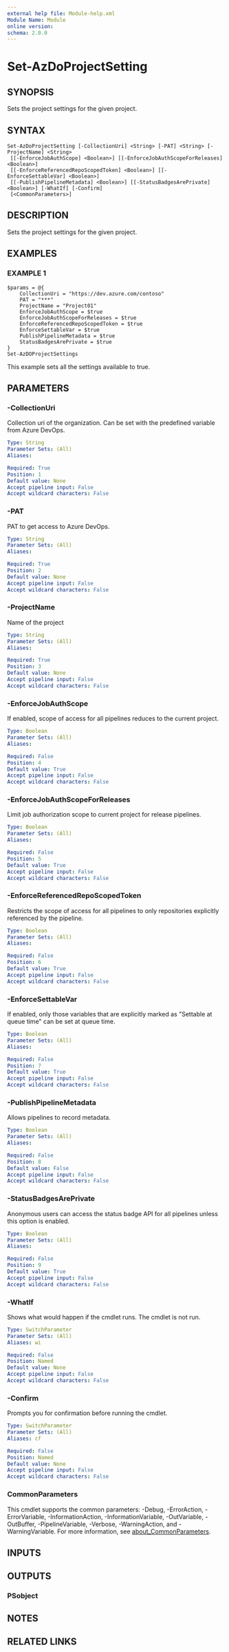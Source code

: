 ```yaml
---
external help file: Module-help.xml
Module Name: Module
online version:
schema: 2.0.0
---
```


# Set-AzDoProjectSetting

## SYNOPSIS
Sets the project settings for the given project.

## SYNTAX

```
Set-AzDoProjectSetting [-CollectionUri] <String> [-PAT] <String> [-ProjectName] <String>
 [[-EnforceJobAuthScope] <Boolean>] [[-EnforceJobAuthScopeForReleases] <Boolean>]
 [[-EnforceReferencedRepoScopedToken] <Boolean>] [[-EnforceSettableVar] <Boolean>]
 [[-PublishPipelineMetadata] <Boolean>] [[-StatusBadgesArePrivate] <Boolean>] [-WhatIf] [-Confirm]
 [<CommonParameters>]
```

## DESCRIPTION
Sets the project settings for the given project.

## EXAMPLES

### EXAMPLE 1
```
$params = @{
    CollectionUri = "https://dev.azure.com/contoso"
    PAT = "***"
    ProjectName = "Project01"
    EnforceJobAuthScope = $true
    EnforceJobAuthScopeForReleases = $true
    EnforceReferencedRepoScopedToken = $true
    EnforceSettableVar = $true
    PublishPipelineMetadata = $true
    StatusBadgesArePrivate = $true
}
Set-AzDOProjectSettings
```

This example sets all the settings available to true.

## PARAMETERS

### -CollectionUri
Collection uri of the organization.
Can be set with the predefined variable from Azure DevOps.

```yaml
Type: String
Parameter Sets: (All)
Aliases:

Required: True
Position: 1
Default value: None
Accept pipeline input: False
Accept wildcard characters: False
```

### -PAT
PAT to get access to Azure DevOps.

```yaml
Type: String
Parameter Sets: (All)
Aliases:

Required: True
Position: 2
Default value: None
Accept pipeline input: False
Accept wildcard characters: False
```

### -ProjectName
Name of the project

```yaml
Type: String
Parameter Sets: (All)
Aliases:

Required: True
Position: 3
Default value: None
Accept pipeline input: False
Accept wildcard characters: False
```

### -EnforceJobAuthScope
If enabled, scope of access for all pipelines reduces to the current project.

```yaml
Type: Boolean
Parameter Sets: (All)
Aliases:

Required: False
Position: 4
Default value: True
Accept pipeline input: False
Accept wildcard characters: False
```

### -EnforceJobAuthScopeForReleases
Limit job authorization scope to current project for release pipelines.

```yaml
Type: Boolean
Parameter Sets: (All)
Aliases:

Required: False
Position: 5
Default value: True
Accept pipeline input: False
Accept wildcard characters: False
```

### -EnforceReferencedRepoScopedToken
Restricts the scope of access for all pipelines to only repositories explicitly referenced by the pipeline.

```yaml
Type: Boolean
Parameter Sets: (All)
Aliases:

Required: False
Position: 6
Default value: True
Accept pipeline input: False
Accept wildcard characters: False
```

### -EnforceSettableVar
If enabled, only those variables that are explicitly marked as "Settable at queue time" can be set at queue time.

```yaml
Type: Boolean
Parameter Sets: (All)
Aliases:

Required: False
Position: 7
Default value: True
Accept pipeline input: False
Accept wildcard characters: False
```

### -PublishPipelineMetadata
Allows pipelines to record metadata.

```yaml
Type: Boolean
Parameter Sets: (All)
Aliases:

Required: False
Position: 8
Default value: False
Accept pipeline input: False
Accept wildcard characters: False
```

### -StatusBadgesArePrivate
Anonymous users can access the status badge API for all pipelines unless this option is enabled.

```yaml
Type: Boolean
Parameter Sets: (All)
Aliases:

Required: False
Position: 9
Default value: True
Accept pipeline input: False
Accept wildcard characters: False
```

### -WhatIf
Shows what would happen if the cmdlet runs.
The cmdlet is not run.

```yaml
Type: SwitchParameter
Parameter Sets: (All)
Aliases: wi

Required: False
Position: Named
Default value: None
Accept pipeline input: False
Accept wildcard characters: False
```

### -Confirm
Prompts you for confirmation before running the cmdlet.

```yaml
Type: SwitchParameter
Parameter Sets: (All)
Aliases: cf

Required: False
Position: Named
Default value: None
Accept pipeline input: False
Accept wildcard characters: False
```

### CommonParameters
This cmdlet supports the common parameters: -Debug, -ErrorAction, -ErrorVariable, -InformationAction, -InformationVariable, -OutVariable, -OutBuffer, -PipelineVariable, -Verbose, -WarningAction, and -WarningVariable. For more information, see [about_CommonParameters](http://go.microsoft.com/fwlink/?LinkID=113216).

## INPUTS

## OUTPUTS

### PSobject
## NOTES

## RELATED LINKS
